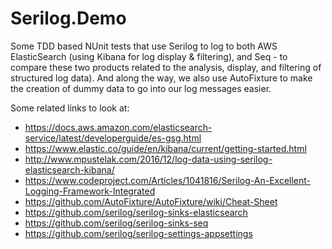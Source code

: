# Serilog.Demo
Some TDD based NUnit tests that use Serilog to log to both AWS ElasticSearch (using Kibana for log display & filtering), and Seq - to compare these two products related to the analysis, display, and filtering of structured log data). And along the way, we also use AutoFixture to make the creation of dummy data to go into our log messages easier.

Some related links to look at: 
* https://docs.aws.amazon.com/elasticsearch-service/latest/developerguide/es-gsg.html
* https://www.elastic.co/guide/en/kibana/current/getting-started.html
* http://www.mpustelak.com/2016/12/log-data-using-serilog-elasticsearch-kibana/
* https://www.codeproject.com/Articles/1041816/Serilog-An-Excellent-Logging-Framework-Integrated
* https://github.com/AutoFixture/AutoFixture/wiki/Cheat-Sheet
* https://github.com/serilog/serilog-sinks-elasticsearch
* https://github.com/serilog/serilog-sinks-seq
* https://github.com/serilog/serilog-settings-appsettings

